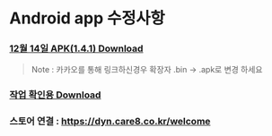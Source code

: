# Android app 수정사항

### [12월 14일 APK(1.4.1) Download](https://github.com/invites-healthcare/invites/raw/master/20211214093827-v44(1.4.1)-debug.apk)
> Note : 카카오를 통해 링크하신경우 확장자 .bin -> .apk로 변경 하세요
### [작업 확인용 Download](https://github.com/invites-healthcare/invites/raw/master/20211221103351-v44(1.4.1)-debug.apk)
### 스토어 연결 : https://dyn.care8.co.kr/welcome
